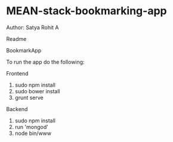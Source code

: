 MEAN-stack-bookmarking-app
==========================

Author: Satya Rohit A

Readme

BookmarkApp


To run the app do the following:

Frontend

1. sudo npm install
2. sudo bower install
3. grunt serve

Backend

1. sudo npm install
2. run 'mongod'
3. node bin/www



